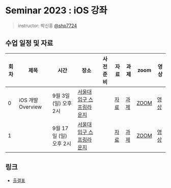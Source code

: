 # Seminar 2023 : iOS 강좌

> instructor: 박신홍 [@shp7724](https://github.com/shp7724)

## 수업 일정 및 자료

| 회차 | 제목              | 시간                   | 장소                                                                                                         | 사전 준비 | 자료                            | 과제                              | zoom                                           | 영상     |
| ---- | ----------------- | ---------------------- | ------------------------------------------------------------------------------------------------------------ | --------- | ------------------------------- | --------------------------------- | ---------------------------------------------- | -------- |
| 0    | iOS 개발 Overview | 9월 3일 (일) 오후 2시  | [서울대입구 스프링라운지](https://map.naver.com/p/entry/place/1754510954?placePath=%2Fhome&c=15.00,0,0,0,dh) |           | [자료](./seminar0/seminar0.pdf) | [과제](./seminar0/assignment0.md) | [ZOOM](https://snu-ac-kr.zoom.us/j/2535230191) | [영상]() |
| 1    |                   | 9월 17일 (일) 오후 2시 | [서울대입구 스프링라운지](https://map.naver.com/p/entry/place/1754510954?placePath=%2Fhome&c=15.00,0,0,0,dh) |           | [자료](./seminar1/seminar1.pdf) | [과제](./seminar1/assignment1.md) | [ZOOM](https://snu-ac-kr.zoom.us/j/2535230191) | [영상]() |

## 링크

- [출결표](https://docs.google.com/spreadsheets/d/1Vjz-3vn5AXw7f8yqle91-IQ7UH7s8amsnGt35Z0BXGg/edit#gid=0)

